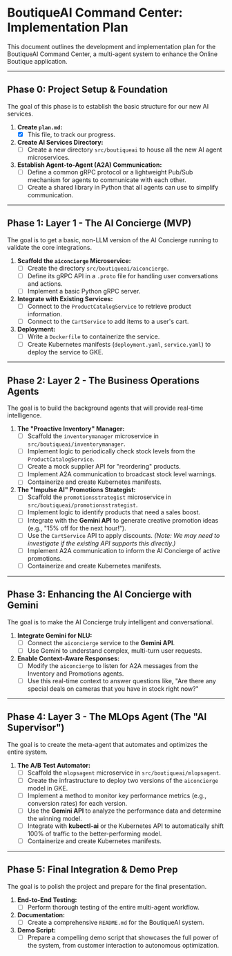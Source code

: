 # BoutiqueAI Command Center: Implementation Plan

This document outlines the development and implementation plan for the BoutiqueAI Command Center, a multi-agent system to enhance the Online Boutique application.

---

## **Phase 0: Project Setup & Foundation**

The goal of this phase is to establish the basic structure for our new AI services.

1.  **Create `plan.md`:**
    *   [x] This file, to track our progress.

2.  **Create AI Services Directory:**
    *   [ ] Create a new directory `src/boutiqueai` to house all the new AI agent microservices.

3.  **Establish Agent-to-Agent (A2A) Communication:**
    *   [ ] Define a common gRPC protocol or a lightweight Pub/Sub mechanism for agents to communicate with each other.
    *   [ ] Create a shared library in Python that all agents can use to simplify communication.

---

## **Phase 1: Layer 1 - The AI Concierge (MVP)**

The goal is to get a basic, non-LLM version of the AI Concierge running to validate the core integrations.

1.  **Scaffold the `aiconcierge` Microservice:**
    *   [ ] Create the directory `src/boutiqueai/aiconcierge`.
    *   [ ] Define its gRPC API in a `.proto` file for handling user conversations and actions.
    *   [ ] Implement a basic Python gRPC server.

2.  **Integrate with Existing Services:**
    *   [ ] Connect to the `ProductCatalogService` to retrieve product information.
    *   [ ] Connect to the `CartService` to add items to a user's cart.

3.  **Deployment:**
    *   [ ] Write a `Dockerfile` to containerize the service.
    *   [ ] Create Kubernetes manifests (`deployment.yaml`, `service.yaml`) to deploy the service to GKE.

---

## **Phase 2: Layer 2 - The Business Operations Agents**

The goal is to build the background agents that will provide real-time intelligence.

1.  **The "Proactive Inventory" Manager:**
    *   [ ] Scaffold the `inventorymanager` microservice in `src/boutiqueai/inventorymanager`.
    *   [ ] Implement logic to periodically check stock levels from the `ProductCatalogService`.
    *   [ ] Create a mock supplier API for "reordering" products.
    *   [ ] Implement A2A communication to broadcast stock level warnings.
    *   [ ] Containerize and create Kubernetes manifests.

2.  **The "Impulse AI" Promotions Strategist:**
    *   [ ] Scaffold the `promotionsstrategist` microservice in `src/boutiqueai/promotionsstrategist`.
    *   [ ] Implement logic to identify products that need a sales boost.
    *   [ ] Integrate with the **Gemini API** to generate creative promotion ideas (e.g., "15% off for the next hour!").
    *   [ ] Use the `CartService` API to apply discounts. *(Note: We may need to investigate if the existing API supports this directly.)*
    *   [ ] Implement A2A communication to inform the AI Concierge of active promotions.
    *   [ ] Containerize and create Kubernetes manifests.

---

## **Phase 3: Enhancing the AI Concierge with Gemini**

The goal is to make the AI Concierge truly intelligent and conversational.

1.  **Integrate Gemini for NLU:**
    *   [ ] Connect the `aiconcierge` service to the **Gemini API**.
    *   [ ] Use Gemini to understand complex, multi-turn user requests.

2.  **Enable Context-Aware Responses:**
    *   [ ] Modify the `aiconcierge` to listen for A2A messages from the Inventory and Promotions agents.
    *   [ ] Use this real-time context to answer questions like, "Are there any special deals on cameras that you have in stock right now?"

---

## **Phase 4: Layer 3 - The MLOps Agent (The "AI Supervisor")**

The goal is to create the meta-agent that automates and optimizes the entire system.

1.  **The A/B Test Automator:**
    *   [ ] Scaffold the `mlopsagent` microservice in `src/boutiqueai/mlopsagent`.
    *   [ ] Create the infrastructure to deploy two versions of the `aiconcierge` model in GKE.
    *   [ ] Implement a method to monitor key performance metrics (e.g., conversion rates) for each version.
    *   [ ] Use the **Gemini API** to analyze the performance data and determine the winning model.
    *   [ ] Integrate with **kubectl-ai** or the Kubernetes API to automatically shift 100% of traffic to the better-performing model.
    *   [ ] Containerize and create Kubernetes manifests.

---

## **Phase 5: Final Integration & Demo Prep**

The goal is to polish the project and prepare for the final presentation.

1.  **End-to-End Testing:**
    *   [ ] Perform thorough testing of the entire multi-agent workflow.
2.  **Documentation:**
    *   [ ] Create a comprehensive `README.md` for the BoutiqueAI system.
3.  **Demo Script:**
    *   [ ] Prepare a compelling demo script that showcases the full power of the system, from customer interaction to autonomous optimization.
